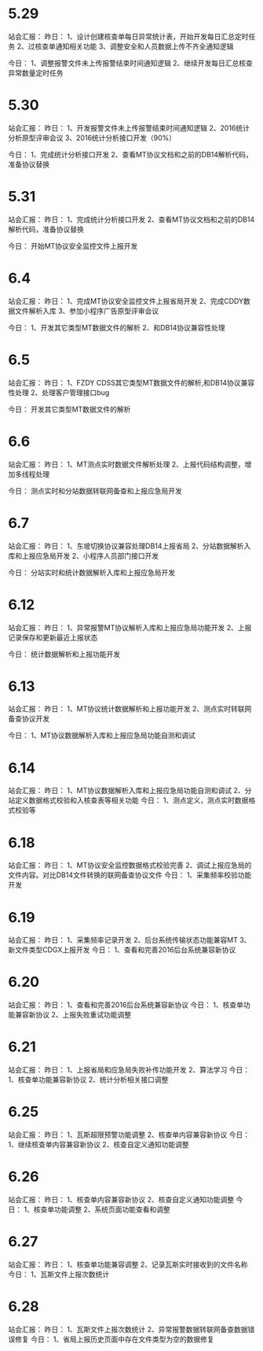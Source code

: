 
# 5.29
站会汇报：
昨日：
1、设计创建核查单每日异常统计表，开始开发每日汇总定时任务
2、过核查单通知相关功能
3、调整安全和人员数据上传不齐全通知逻辑

今日：
1、调整报警文件未上传报警结束时间通知逻辑
2、继续开发每日汇总核查异常数量定时任务

# 5.30

站会汇报：
昨日：
1、开发报警文件未上传报警结束时间通知逻辑
2、2016统计分析原型评审会议
3、2016统计分析接口开发（90%）

今日：
1、完成统计分析接口开发
2、查看MT协议文档和之前的DB14解析代码，准备协议替换

# 5.31

站会汇报：
昨日：
1、完成统计分析接口开发
2、查看MT协议文档和之前的DB14解析代码，准备协议替换

今日：
开始MT协议安全监控文件上报开发

# 6.4

站会汇报：
昨日：
1、完成MT协议安全监控文件上报省局开发
2、完成CDDY数据文件解析入库
3、参加小程序广告原型评审会议

今日：
1、开发其它类型MT数据文件的解析
2、和DB14协议兼容性处理

# 6.5

站会汇报：
昨日：
1、FZDY CDSS其它类型MT数据文件的解析,和DB14协议兼容性处理
2、处理客户管理接口bug

今日：
开发其它类型MT数据文件的解析

# 6.6
站会汇报：
昨日：
1、MT测点实时数据文件解析处理
2、上报代码结构调整，增加多线程处理

今日：
测点实时和分站数据转联网备查和上报应急局开发

# 6.7

站会汇报：
昨日：
1、东坡切换协议兼容处理DB14上报省局
2、分站数据解析入库和上报应急局开发
2、小程序人员部门接口开发

今日：
分站实时和统计数据解析入库和上报应急局开发


# 6.12

站会汇报：
昨日：
1、异常报警MT协议解析入库和上报应急局功能开发
2、上报记录保存和更新最近上报状态

今日：
统计数据解析和上报功能开发

# 6.13

站会汇报：
昨日：
1、MT协议统计数据解析和上报功能开发
2、测点实时转联网备查协议开发

今日：
1、MT协议数据解析入库和上报应急局功能自测和调试

# 6.14

站会汇报：
昨日：
1、MT协议数据解析入库和上报应急局功能自测和调试
2、分站定义数据格式校验和入核查表等相关功能
今日：
1、测点定义，测点实时数据格式校验等

# 6.18

站会汇报：
昨日：
1、MT协议安全监控数据格式校验完善
2、调试上报应急局的文件内容。对比DB14文件转换的联网备查协议文件
今日：
1、采集频率校验功能开发

# 6.19
站会汇报：
昨日：
1、采集频率记录开发
2、后台系统传输状态功能兼容MT
3、新文件类型CDGX上报开发
今日：
1、查看和完善2016后台系统兼容新协议

# 6.20
站会汇报：
昨日：
1、查看和完善2016后台系统兼容新协议
今日：
1、核查单功能兼容新协议
2、上报失败重试功能调整

# 6.21
站会汇报：
昨日：
1、上报省局和应急局失败补传功能开发
2、算法学习
今日：
1、核查单功能兼容新协议
2、统计分析相关接口调整

# 6.25
站会汇报：
昨日：
1、瓦斯超限预警功能调整
2、核查单内容兼容新协议
今日：
1、继续核查单内容兼容新协议
2、核查自定义通知功能调整

# 6.26
站会汇报：
昨日：
1、核查单内容兼容新协议
2、核查自定义通知功能调整
今日：
1、核查单功能调整
2、系统页面功能查看和调整

# 6.27
站会汇报：
昨日：
1、核查单功能兼容调整
2、记录瓦斯实时接收到的文件名称
今日：
1、瓦斯文件上报次数统计

# 6.28
站会汇报：
昨日：
1、瓦斯文件上报次数统计
2、异常报警数据转联网备查数据错误修复
今日：
1、省局上报历史页面中存在文件类型为空的数据修复
